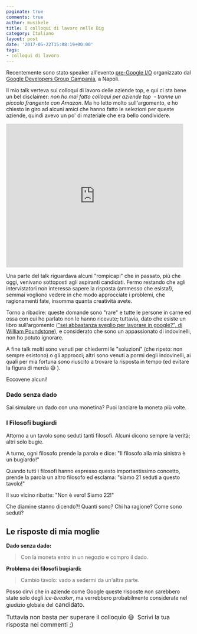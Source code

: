 ```yaml
---
paginate: true
comments: true
author: musikele
title: I colloqui di lavoro nelle Big
category: Italiano
layout: post
date: '2017-05-22T15:08:19+00:00'
tags:
- colloqui di lavoro
---
```



Recentemente sono stato speaker all'evento [pre-Google I/O](https://www.meetup.com/it-IT/GDGCampania/events/239723850/) organizzato dal [Google Developers Group Campania](http://gdgcampania.com), a Napoli.

Il mio talk verteva sui colloqui di lavoro delle aziende top, e qui ci sta bene un bel disclaimer: *non ho mai fatto colloqui per aziende top  - tranne un piccolo frangente con Amazon*. Ma ho letto molto sull'argomento, e ho chiesto in giro ad alcuni amici che hanno fatto le selezioni per queste aziende, quindi avevo un po' di materiale che era bello condividere.

<iframe src="https://docs.google.com/presentation/d/1eQce7aEOl8qaGPbmhQVmUQb99Sf2bioBJhmuEER4_B8/embed?start=false&amp;loop=false&amp;delayms=60000" frameborder="0" width="480" height="389" allowfullscreen="true" mozallowfullscreen="true" webkitallowfullscreen="true"></iframe>

Una parte del talk riguardava alcuni "rompicapi" che in passato, più che oggi, venivano sottoposti agli aspiranti candidati. Fermo restando che agli intervistatori non interessa sapere la risposta (ammesso che esista!), semmai vogliono vedere in che modo approcciate i problemi, che ragionamenti fate, insomma quanta creatività avete.

Torno a ribadire: queste domande sono "rare" e tutte le persone in carne ed ossa con cui ho parlato non le hanno ricevute; tuttavia, dato che esiste un libro sull'argomento (["sei abbastanza sveglio per lavorare in google?", di William Poundstone](http://amzn.to/2rKTgbo)), e considerato che sono un appassionato di indovinelli, non ho potuto ignorare.

A fine talk molti sono venuti per chiedermi le "soluzioni" (che ripeto: non sempre esistono) o gli approcci; altri sono venuti a pormi degli indovinelli, ai quali per mia fortuna sono riuscito a trovare la risposta in tempo (ed evitare la figura di merda 😅 ).

Eccovene alcuni!

### Dado senza dado

Sai simulare un dado con una monetina? Puoi lanciare la moneta più volte.

### I Filosofi bugiardi

Attorno a un tavolo sono seduti tanti filosofi. Alcuni dicono sempre la verità; altri solo bugie.

A turno, ogni filosofo prende la parola e dice: "Il filosofo alla mia sinistra è un bugiardo!"

Quando tutti i filosofi hanno espresso questo importantissimo concetto, prende la parola un altro filosofo ed esclama: "siamo 21 seduti a questo tavolo!"

Il suo vicino ribatte: "Non è vero! Siamo 22!"

Che diamine stanno dicendo?! Quanti sono? Chi ha ragione? Come sono seduti?

## Le risposte di mia moglie

**Dado senza dado:**

<blockquote>Con la moneta entro in un negozio e compro il dado.&nbsp;</blockquote>

**Problema dei filosofi bugiardi:**

<blockquote>Cambio tavolo: vado a sedermi da un'altra parte.&nbsp;</blockquote>

Posso dirvi che in aziende come Google queste risposte non sarebbero state solo degli *ice-breaker*, ma verrebbero probabilmente considerate nel giudizio globale del<span style="font-size: 1rem;">&nbsp;candidato.&nbsp;</span>

<span style="font-size: 1rem;">Tuttavia non basta per superare il colloquio 😅 &nbsp;Scrivi la tua risposta nei commenti ;)&nbsp;</span>